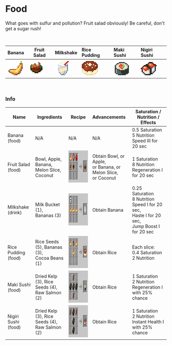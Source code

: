 # Food

What goes with sulfur and pollution? Fruit salad obviously! Be careful, don't get a sugar
rush!

<br>

| Banana                                                            | Fruit Salad                                                                 | Milkshake                                                                | Rice Pudding                                                             | Maki Sushi                                                           | Nigiri Sushi                                                           |
|-------------------------------------------------------------------|-----------------------------------------------------------------------------|--------------------------------------------------------------------------|:-------------------------------------------------------------------------|:---------------------------------------------------------------------|:-----------------------------------------------------------------------|
| <img src="./img/banana1.png" alt="Banana" height="50" width="50"> | <img src="./img/fruit_salad1.png" alt="Fruit Salad" height="50" width="50"> | <img src="./img/milk_shake1.png" alt="Milkshake" height="50" width="50"> | <img src="./img/rice_pudding1.png" alt="Pudding" height="50" width="50"> | <img src="./img/maki_sushi1.png" alt="Sushi" height="50" width="50"> | <img src="./img/nigiri_sushi1.png" alt="Sushi" height="50" width="50"> |

<br>

### Info

| Name                | Ingredients                                        | Recipe                                                             | Advancements                                                         | Saturation / Nutrition / Effects                                                                                 |
|---------------------|----------------------------------------------------|--------------------------------------------------------------------|:---------------------------------------------------------------------|------------------------------------------------------------------------------------------------------------------|
| Banana (food)       | N/A                                                | N/A                                                                | N/A                                                                  | 0.5 Saturation <br/>5 Nutrition <br/>Speed III for 20 sec                                                        |
| Fruit Salad (food)  | Bowl, Apple, Banana, <br>Melon Slice, Coconut      | <img src="./img/recipe_food_1.png" alt="Food Recipe" height="100"> | Obtain Bowl, or Apple, <br>or Banana, or Melon Slice, <br>or Coconut | 1 Saturation<br/> 8 Nutrition <br/>Regeneration I for 20 sec                                                     |
| Milkshake (drink)   | Milk Bucket (1), <br>Bananas (3)                   | <img src="./img/recipe_food_2.png" alt="Food Recipe" height="100"> | Obtain Banana                                                        | 0.25 Saturation <br/> 8 Nutrition <br/>Speed I for 20 sec,<br/> Haste I for 20 sec,<br/> Jump Boost I for 20 sec |
| Rice Pudding (food) | Rice Seeds (5), Bananas (3), <br>Cocoa Beans (1)   | <img src="./img/recipe_food_3.png" alt="Food Recipe" height="100"> | Obtain Rice                                                          | Each slice: <br/>0.4 Saturation <br/> 2 Nutrition                                                                |    
| Maki Sushi (food)   | Dried Kelp (3), Rice Seeds (4), <br>Raw Salmon (2) | <img src="./img/recipe_food_5.png" alt="Food Recipe" height="100"> | Obtain Rice                                                          | 1 Saturation <br/> 2 Nutrition <br/>Regeneration I with 25% chance                                               |   
| Nigiri Sushi (food) | Dried Kelp (3), Rice Seeds (4), <br>Raw Salmon (2) | <img src="./img/recipe_food_4.png" alt="Food Recipe" height="100"> | Obtain Rice                                                          | 1 Saturation <br/> 2 Nutrition <br/>Instant Health I with 25% chance                                             |    
